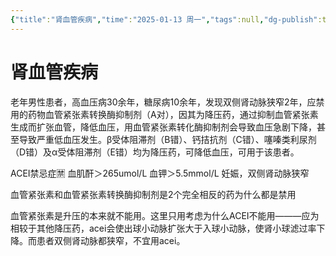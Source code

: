 ```yaml
---
{"title":"肾血管疾病","time":"2025-01-13 周一","tags":null,"dg-publish":true,"permalink":"/200 学习/208 内科学/第05篇 泌尿系统/第07章 肾血管疾病/肾血管疾病/","dgPassFrontmatter":true,"created":"2025-01-13T15:40:40.000+08:00","updated":"2025-01-13T15:42:03.000+08:00"}
---
```


# 肾血管疾病
老年男性患者，高血压病30余年，糖尿病10余年，发现双侧肾动脉狭窄2年，应禁用的药物血管紧张素转换酶抑制剂（A对），因其为降压药，通过抑制血管紧张素生成而扩张血管，降低血压，用血管紧张素转化酶抑制剂会导致血压急剧下降，甚至导致严重低血压发生。β受体阻滞剂（B错）、钙拮抗剂（C错）、噻嗪类利尿剂（D错）及α受体阻滞剂（E错）均为降压药，可降低血压，可用于该患者。

ACEI禁忌症🈲
血肌酐＞265umol/L
血钾＞5.5mmol/L
妊娠，双侧肾动脉狭窄

血管紧张素和血管紧张素转换酶抑制剂是2个完全相反的药为什么都是禁用

血管紧张素是升压的本来就不能用。这里只用考虑为什么ACEI不能用———应为相较于其他降压药，acei会使出球小动脉扩张大于入球小动脉，使肾小球滤过率下降。而患者双侧肾动脉都狭窄，不宜用acei。
















































































































































































































































































































































































































































